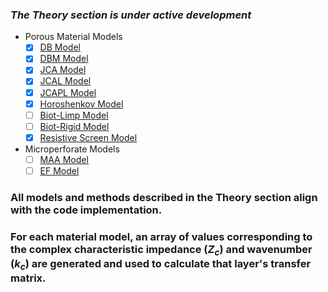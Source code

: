 ### ***The Theory section is under active development***
- Porous Material Models
    - [x] [DB Model](https://jakep72.github.io/acoustipy/Theory/DB_Model/)
    - [x] [DBM Model](https://jakep72.github.io/acoustipy/Theory/DBM_Model/)
    - [x] [JCA Model](https://jakep72.github.io/acoustipy/Theory/JCA_Model/)
    - [x] [JCAL Model](https://jakep72.github.io/acoustipy/Theory/JCAL_Model/)
    - [x] [JCAPL Model](https://jakep72.github.io/acoustipy/Theory/JCAPL_Model/)
    - [x] [Horoshenkov Model](https://jakep72.github.io/acoustipy/Theory/Horoshenkov_Model/)
    - [ ] [Biot-Limp Model](https://jakep72.github.io/acoustipy/Theory/Biot_Limp_Model/)
    - [ ] [Biot-Rigid Model](https://jakep72.github.io/acoustipy/Theory/Biot_Rigid_Model/)
    - [x] [Resistive Screen Model](https://jakep72.github.io/acoustipy/Theory/Resistive_Screen_Model/)
- Microperforate Models
    - [ ] [MAA Model](https://jakep72.github.io/acoustipy/Theory/MAA_MPP_Model/)
    - [ ] [EF Model](https://jakep72.github.io/acoustipy/Theory/EF_MPP_Model/)
### All models and methods described in the Theory section align with the code implementation.

### For each material model, an array of values corresponding to the complex characteristic impedance $(Z_{c})$ and wavenumber $(k_{c})$ are generated and used to calculate that layer's transfer matrix.

